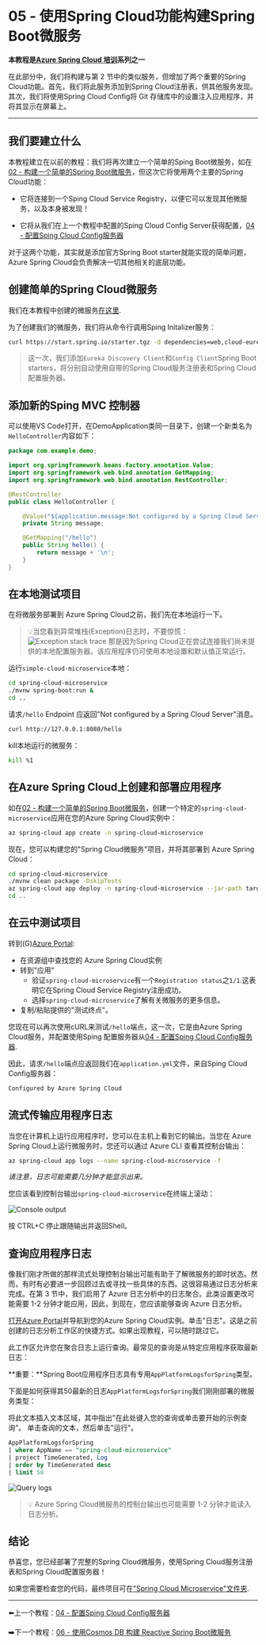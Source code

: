 # 05 - 使用Spring Cloud功能构建Spring Boot微服务

**本教程是[Azure Spring Cloud 培训](../README.md)系列之一**

在此部分中，我们将构建与第 2 节中的类似服务，但增加了两个重要的Spring Cloud功能。首先，我们将此服务添加到Spring Cloud注册表，供其他服务发现。其次，我们将使用Spring Cloud Config将 Git 存储库中的设置注入应用程序，并将其显示在屏幕上。

---

## 我们要建立什么

本教程建立在以前的教程：我们将再次建立一个简单的Sping Boot微服务，如在[02 - 构建一个简单的Spring Boot微服务](../02-build-a-simple-spring-boot-microservice/README.md)，但这次它将使用两个主要的Spring Cloud功能：

-   它将连接到一个Sping Cloud Service Registry，以便它可以发现其他微服务，以及本身被发现！

-   它将从我们在上一个教程中配置的Sping Cloud Config Server获得配置，[04 - 配置Sping Cloud Config服务器](../04-configure-a-spring-cloud-config-server/README.md)

对于这两个功能，其实就是添加官方Spring Boot starter就能实现的简单问题，Azure Spring Cloud会负责解决一切其他相关的底层功能。

## 创建简单的Spring Cloud微服务

我们在本教程中创建的微服务[在这里](spring-cloud-microservice/).

为了创建我们的微服务，我们将从命令行调用Sping Initalizer服务：

```bash
curl https://start.spring.io/starter.tgz -d dependencies=web,cloud-eureka,cloud-config-client -d baseDir=spring-cloud-microservice -d bootVersion=2.3.8 -d javaVersion=1.8 | tar -xzvf -
```

> 这一次，我们添加`Eureka Discovery Client`和`Config Client`Spring Boot starters，将分别自动使用自带的Spring Cloud服务注册表和Spring Cloud配置服务器。

## 添加新的Sping  MVC 控制器

可以使用VS Code打开，在DemoApplication类同一目录下，创建一个新类名为`HelloController`内容如下：

```java
package com.example.demo;

import org.springframework.beans.factory.annotation.Value;
import org.springframework.web.bind.annotation.GetMapping;
import org.springframework.web.bind.annotation.RestController;

@RestController
public class HelloController {

    @Value("${application.message:Not configured by a Spring Cloud Server}")
    private String message;

    @GetMapping("/hello")
    public String hello() {
        return message + '\n';
    }
}
```

## 在本地测试项目

在将微服务部署到 Azure Spring Cloud之前，我们先在本地运行一下。

> 💡当您看到异常堆栈(Exception)日志时，不要惊慌：
> ![Exception stack trace](media/01-exception-stack-trace.png)
> 那是因为Spring Cloud正在尝试连接我们尚未提供的本地配置服务器。该应用程序仍可使用本地设置和默认值正常运行。

运行`simple-cloud-microservice`本地：

```bash
cd spring-cloud-microservice
./mvnw spring-boot:run &
cd ..
```

请求`/hello` Endpoint 应返回"Not configured by a Spring Cloud Server"消息。

```bash
curl http://127.0.0.1:8080/hello
```

kill本地运行的微服务：

```bash
kill %1
```

## 在Azure Spring Cloud上创建和部署应用程序

如在[02 - 构建一个简单的Spring Boot微服务](../02-build-a-simple-spring-boot-microservice/README.md)，创建一个特定的`spring-cloud-microservice`应用在您的Azure Spring Cloud实例中：

```bash
az spring-cloud app create -n spring-cloud-microservice
```

现在，您可以构建您的"Spring Cloud微服务"项目，并将其部署到 Azure Spring Cloud：

```bash
cd spring-cloud-microservice
./mvnw clean package -DskipTests
az spring-cloud app deploy -n spring-cloud-microservice --jar-path target/demo-0.0.1-SNAPSHOT.jar
cd ..
```

## 在云中测试项目

转到(G)[Azure Portal](https://portal.azure.com/):

-   在资源组中查找您的 Azure Spring Cloud实例
-   转到"应用"
    -   验证`spring-cloud-microservice`有一个`Registration status`之`1/1`.这表明它在Spring Cloud Service Registry注册成功。
    -   选择`spring-cloud-microservice`了解有关微服务的更多信息。
-   复制/粘贴提供的"测试终点"。

您现在可以再次使用cURL来测试`/hello`端点，这一次，它是由Azure Spring Cloud服务，并配置使用Sping 配置服务器从[04 - 配置Sping Cloud Config服务器](../04-configure-a-spring-cloud-config-server/README.md).

因此，请求`/hello`端点应返回我们在`application.yml`文件，来自Sping Cloud Config服务器：

```bash
Configured by Azure Spring Cloud
```

## 流式传输应用程序日志

当您在计算机上运行应用程序时，您可以在主机上看到它的输出。当您在 Azure Spring Cloud上运行微服务时，您还可以通过 Azure CLI 查看其控制台输出：

```bash
az spring-cloud app logs --name spring-cloud-microservice -f
```

_请注意，日志可能需要几分钟才能显示出来。_

您应该看到控制台输出`spring-cloud-microservice`在终端上滚动：

![Console output](media/02-console-output.png)

按 CTRL+C 停止跟随输出并返回Shell。

## 查询应用程序日志

像我们刚才所做的那样流式处理控制台输出可能有助于了解微服务的即时状态。然而，有时有必要进一步回顾过去或寻找一些具体的东西。这很容易通过日志分析来完成。在第 3 节中，我们启用了 Azure 日志分析中的日志聚合。此类设置更改可能需要 1-2 分钟才能应用，因此，到现在，您应该能够查询 Azure 日志分析。

[打开Azure Portal](https://portal.azure.com/)并导航到您的Azure Spring Cloud实例。单击"日志"。这是之前创建的日志分析工作区的快捷方式。如果出现教程，可以随时跳过它。

此工作区允许您在聚合日志上运行查询。最常见的查询是从特定应用程序获取最新日志：

**重要：**Spring Boot应用程序日志具有专用`AppPlatformLogsforSpring`类型。

下面是如何获得其50最新的日志`AppPlatformLogsforSpring`我们刚刚部署的微服务类型：

将此文本插入文本区域，其中指出"在此处键入您的查询或单击要开始的示例查询"。 单击查询的文本，然后单击"运行"。

```sql
AppPlatformLogsforSpring
| where AppName == "spring-cloud-microservice"
| project TimeGenerated, Log
| order by TimeGenerated desc
| limit 50
```

![Query logs](media/03-logs-query.png)

> 💡 Azure Spring Cloud微服务的控制台输出也可能需要 1-2 分钟才能读入日志分析。

## 结论

恭喜您，您已经部署了完整的Spring Cloud微服务，使用Spring Cloud服务注册表和Spring Cloud配置服务器！

如果您需要检查您的代码，最终项目可在["Spring Cloud Microservice"文件夹](spring-cloud-microservice/).

---

⬅️上一个教程：[04 - 配置Sping Cloud Config服务器](../04-configure-a-spring-cloud-config-server/README.md)

➡️下一个教程：[06 - 使用Cosmos DB 构建 Reactive Spring Boot微服务](../06-build-a-reactive-spring-boot-microservice-using-cosmosdb/README.md)
